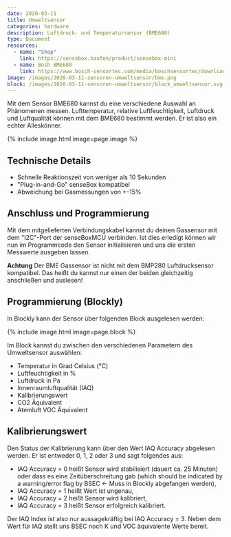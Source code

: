 ```yaml
---
date: 2020-03-11
title: Umweltsensor
categories: hardware
description: Luftdruck- und Temperatursensor (BME680)
type: Document
resources:
  - name: "Shop"
    link: https://sensebox.kaufen/product/sensebox-mini
  - name: Bosh BME680
    link: https://www.bosch-sensortec.com/media/boschsensortec/downloads/datasheets/bst-bme680-ds001.pdf
image: /images/2020-03-11-sensoren-umweltsensor/bme.png
block: /images/2020-03-11-sensoren-umweltsensor/block_umweltsensor.svg
---
```


Mit dem Sensor BME680 kannst du eine verschiedene Auswahl an Phänomenen messen. Lufttemperatur, relative Luftfeuchtigkeit, Luftdruck und Luftqualität können mit dem BME680 bestimmt werden. Er ist also ein echter Alleskönner. 

{% include image.html image=page.image %}

## Technische Details
* Schnelle Reaktionszeit von weniger als 10 Sekunden
* "Plug-in-and-Go" senseBox kompatibel
* Abweichung bei Gasmessungen von +-15%

## Anschluss und Programmierung

Mit dem mitgelieferten Verbindungskabel kannst du deinen Gassensor mit dem "I2C"-Port der senseBoxMCU verbinden. 
Ist dies erledigt können wir nun im Programmcode den Sensor initialisieren und uns die ersten Messwerte ausgeben lassen.

**Achtung** Der BME Gassensor ist nicht mit dem BMP280 Luftdrucksensor kompatibel. Das heißt du kannst nur einen der beiden gleichzeitig anschließen und auslesen!


## Programmierung (Blockly)

In Blockly kann der Sensor über folgenden Block ausgelesen werden:

{% include image.html image=page.block %}

Im Block kannst du zwischen den verschiedenen Parametern des Umweltsensor auswählen:

- Temperatur in Grad Celsius (°C)
- Luftfeuchtigkeit in %
- Luftdruck in Pa
- Innenraumluftqualität (IAQ)
- Kalibrierungswert
- CO2 Äquivalent
- Atemluft VOC Äquivalent

## Kalibrierungswert

Den Status der Kalibrierung kann über den Wert IAQ Accuracy abgelesen werden. Er ist entweder 0, 1, 2 oder 3 und sagt folgendes aus:

- IAQ Accuracy = 0 heißt Sensor wird stabilisiert (dauert ca. 25 Minuten) oder dass es eine Zeitüberschreitung gab (which should be indicated by a warning/error flag by BSEC ← Muss in Blockly abgefangen werden),
- IAQ Accuracy = 1 heißt Wert ist ungenau,
- IAQ Accuracy = 2 heißt Sensor wird kalibriert,
- IAQ Accuracy = 3 heißt Sensor erfolgreich kalibriert.

Der IAQ Index ist also nur aussagekräftig bei IAQ Accuracy = 3. Neben dem Wert für IAQ stellt uns BSEC noch K und VOC äquivalente Werte bereit. 
